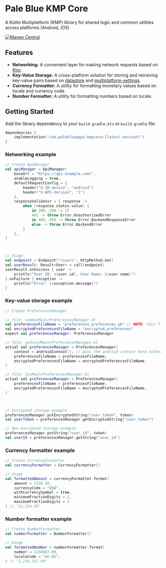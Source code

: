 # Pale Blue KMP Core

A Kotlin Multiplatform (KMP) library for shared logic and common utilities across platforms (Android, iOS)

[![Maven Central](https://img.shields.io/maven-central/v/com.paleblueapps/kmpcore.svg?label=Maven%20Central)](https://central.sonatype.com/artifact/com.paleblueapps/kmpcore)

## Features

-   **Networking:** A convenient layer for making network requests based on [Ktor](https://ktor.io/).
-   **Key-Value Storage:** A cross-platform solution for storing and retrieving key-value pairs based on [datastore](https://developer.android.com/topic/libraries/architecture/datastore) and [multiplatform-settings](https://github.com/russhwolf/multiplatform-settings).
-   **Currency Formatter:** A utility for formatting monetary values based on locale and currency code.
-   **Number Formatter:** A utility for formatting numbers based on locale.

## Getting Started

Add the library dependency to your `build.gradle.kts` or `build.gradle` file.
```kotlin
dependencies {
    implementation("com.paleblueapps:kmpcore:[latest-version]")
}
```

### Networking example
```kotlin
// Create ApiManager
val apiManager = ApiManager(
    baseUrl = "https://api.example.com/",
    enableLogging = true,
    defaultRequestConfig = {
        header("X-ID-device", "android")
        header("X-API-Version", "1")
    },
    responseValidator = { response ->
        when (response.status.value) {
            in 200..299 -> {}
            401 -> throw Error.UnauthorizedError
            in 400..499 -> throw Error.BackendResponseError
            else -> throw Error.BackendError
        }
    },
)



// Usage
val endpoint = Endpoint("/users", HttpMethod.Get)
val userResult: Result<User> = call(endpoint)
userResult.onSuccess { user ->
    println("User ID: ${user.id}, User Name: ${user.name}")
}.onFailure { exception ->
    println("Error: ${exception.message}")
}
```

### Key-value storage example
```kotlin
// Create PreferencesManager

// file: commonMain/PreferencesManager.kt
val preferencesFileName = "preferences.preferences_pb" // NOTE: this file extension should be preferences_pb
val encryptedPreferencesFileName = "encrypted_preferences"
expect val preferencesManager: PreferencesManager

// file: androidMain/PreferencesManager.kt
actual val preferencesManager = PreferencesManager(
    context = androidContext(), // pass the android context here either manually or using DI framework
    preferencesFileName = preferencesFileName,
    encryptedPreferencesFileName = encryptedPreferencesFileName,
)

// file: iosMain/PreferencesManager.kt
actual val preferencesManager = PreferencesManager(
    preferencesFileName = preferencesFileName,
    encryptedPreferencesFileName = encryptedPreferencesFileName,
)



// Encrypted storage example
preferencesManager.putEncryptedString("user_token", token)
val userToken = preferencesManager.getEncryptedString("user_token")

// Non encrypted storage example
preferencesManager.putString("user_id", token)
val userId = preferencesManager.getString("user_id")
```

### Currency formatter example
```kotlin
// Create CurrencyFormatter
val currencyFormatter = CurrencyFormatter()

// Usage
val formattedAmount = currencyFormatter.format(
    amount = 1234.56,
    currencyCode = "USD",
    withCurrencySymbol = true,
    minimumFractionDigits = 2,
    maximumFractionDigits = 2
) // "$1,234.56"
```

### Number formatter example
```kotlin
// Create NumberFormatter
val numberFormatter = NumberFormatter()

// Usage
val formattedNumber = numberFormatter.format(
    number = 1234567.89,
    localeCode = "en-US",
) // "1,234,567.89"
```